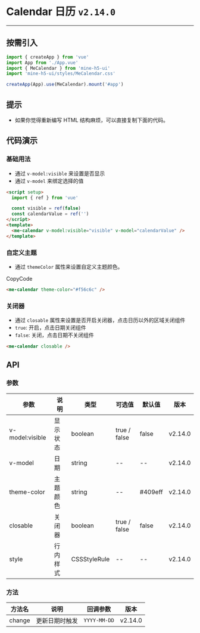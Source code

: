 # Calendar 日历 `v2.14.0`

---

## 按需引入

```ts
import { createApp } from 'vue'
import App from './App.vue'
import { MeCalendar } from 'mine-h5-ui'
import 'mine-h5-ui/styles/MeCalendar.css'

createApp(App).use(MeCalendar).mount('#app')
```

## 提示

- 如果你觉得重新编写 HTML 结构麻烦，可以直接复制下面的代码。

## 代码演示

### 基础用法

- 通过 `v-model:visible` 来设置是否显示
- 通过 `v-model` 来绑定选择的值

```html
<script setup>
  import { ref } from 'vue'

  const visible = ref(false)
  const calendarValue = ref('')
</script>
<template>
  <me-calendar v-model:visible="visible" v-model="calendarValue" />
</template>
```

### 自定义主题

- 通过 `themeColor` 属性来设置自定义主题颜色。

CopyCode

```html
<me-calendar theme-color="#f56c6c" />
```

### 关闭器

- 通过 `closable` 属性来设置是否开启关闭器，点击日历以外的区域关闭组件
- `true`: 开启，点击日期关闭组件
- `false`: 关闭，点击日期不关闭组件

```html
<me-calendar closable />
```

## API

### 参数

| 参数            | 说明     | 类型         | 可选值       | 默认值  | 版本    |
| --------------- | -------- | ------------ | ------------ | ------- | ------- |
| v-model:visible | 显示状态 | boolean      | true / false | false   | v2.14.0 |
| v-model         | 日期     | string       | --           | --      | v2.14.0 |
| theme-color     | 主题颜色 | string       | --           | #409eff | v2.14.0 |
| closable        | 关闭器   | boolean      | true / false | false   | v2.14.0 |
| style           | 行内样式 | CSSStyleRule | --           | --      | v2.14.0 |

### 方法

| 方法名 | 说明           | 回调参数     | 版本    |
| ------ | -------------- | ------------ | ------- |
| change | 更新日期时触发 | `YYYY-MM-DD` | v2.14.0 |
